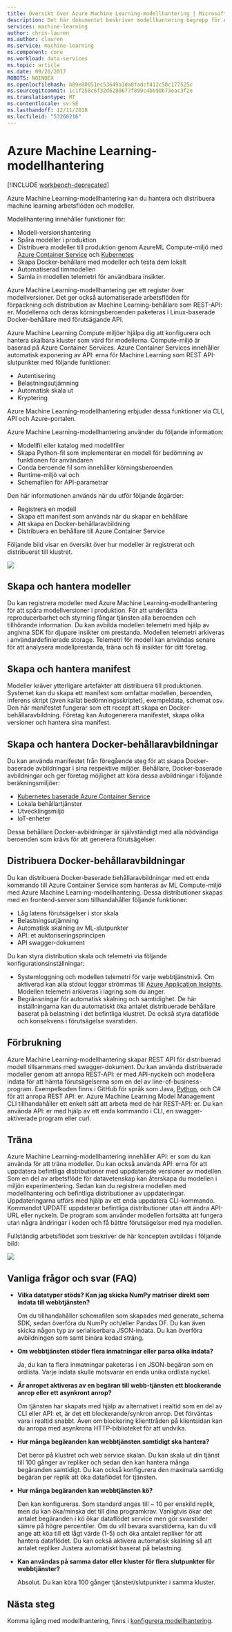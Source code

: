 ```yaml
---
title: Översikt över Azure Machine Learning-modellhantering | Microsoft Docs
description: Det här dokumentet beskriver modellhantering begrepp för Azure Machine Learning.
services: machine-learning
author: chris-lauren
ms.author: clauren
ms.service: machine-learning
ms.component: core
ms.workload: data-services
ms.topic: article
ms.date: 09/20/2017
ROBOTS: NOINDEX
ms.openlocfilehash: b89e80051ec53649a3da8fadcf412c58c177525c
ms.sourcegitcommit: 1c1f258c6f32d6280677f899c4bb90b73eac3f2e
ms.translationtype: MT
ms.contentlocale: sv-SE
ms.lasthandoff: 12/11/2018
ms.locfileid: "53260216"
---
```

# <a name="azure-machine-learning-model-management"></a>Azure Machine Learning-modellhantering

[!INCLUDE [workbench-deprecated](../../../includes/aml-deprecating-preview-2017.md)]


Azure Machine Learning-modellhantering kan du hantera och distribuera machine learning arbetsflöden och modeller. 

Modellhantering innehåller funktioner för:
- Modell-versionshantering
- Spåra modeller i produktion
- Distribuera modeller till produktion genom AzureML Compute-miljö med [Azure Container Service](https://azure.microsoft.com/services/container-service/) och [Kubernetes](https://docs.microsoft.com/azure/container-service/kubernetes/container-service-kubernetes-walkthrough)
- Skapa Docker-behållare med modeller och testa dem lokalt
- Automatiserad timmodellen
- Samla in modellen telemetri för användbara insikter. 

Azure Machine Learning-modellhantering ger ett register över modellversioner. Det ger också automatiserade arbetsflöden för förpackning och distribution av Machine Learning-behållare som REST-API: er. Modellerna och deras körningsberoenden paketeras i Linux-baserade Docker-behållare med förutsägande API. 

Azure Machine Learning Compute miljöer hjälpa dig att konfigurera och hantera skalbara kluster som värd för modellerna. Compute-miljö är baserad på Azure Container Services. Azure Container Services innehåller automatisk exponering av API: erna för Machine Learning som REST API-slutpunkter med följande funktioner:

- Autentisering
- Belastningsutjämning
- Automatisk skala ut
- Kryptering

Azure Machine Learning-modellhantering erbjuder dessa funktioner via CLI, API och Azure-portalen. 

Azure Machine Learning-modellhantering använder du följande information:

 - Modellfil eller katalog med modellfiler
 - Skapa Python-fil som implementerar en modell för bedömning av funktionen för användaren
 - Conda beroende fil som innehåller körningsberoenden
 - Runtime-miljö val och 
 - Schemafilen för API-parametrar 

Den här informationen används när du utför följande åtgärder:

- Registrera en modell
- Skapa ett manifest som används när du skapar en behållare
- Att skapa en Docker-behållaravbildning
- Distribuera en behållare till Azure Container Service
 
Följande bild visar en översikt över hur modeller är registrerat och distribuerat till klustret. 

![](media/model-management-overview/modelmanagement.png)

## <a name="create-and-manage-models"></a>Skapa och hantera modeller 
Du kan registrera modeller med Azure Machine Learning-modellhantering för att spåra modellversioner i produktion. För att underlätta reproducerbarhet och styrning fångar tjänsten alla beroenden och tillhörande information. Du kan avbilda modellen telemetri med hjälp av angivna SDK för djupare insikter om prestanda. Modellen telemetri arkiveras i användardefinierade storage. Telemetri för modell kan användas senare för att analysera modellprestanda, träna och få insikter för ditt företag.

## <a name="create-and-manage-manifests"></a>Skapa och hantera manifest 
Modeller kräver ytterligare artefakter att distribuera till produktionen. Systemet kan du skapa ett manifest som omfattar modellen, beroenden, inferens skript (även kallat bedömningsskriptet), exempeldata, schemat osv. Den här manifestet fungerar som ett recept att skapa en Docker-behållaravbildning. Företag kan Autogenerera manifestet, skapa olika versioner och hantera sina manifest. 

## <a name="create-and-manage-docker-container-images"></a>Skapa och hantera Docker-behållaravbildningar 
Du kan använda manifestet från föregående steg för att skapa Docker-baserade avbildningar i sina respektive miljöer. Behållare, Docker-baserade avbildningar och ger företag möjlighet att köra dessa avbildningar i följande beräkningsmiljöer:

- [Kubernetes baserade Azure Container Service](https://docs.microsoft.com/azure/container-service/kubernetes/container-service-kubernetes-walkthrough)
- Lokala behållartjänster
- Utvecklingsmiljö
- IoT-enheter

Dessa behållare Docker-avbildningar är självständigt med alla nödvändiga beroenden som krävs för att generera förutsägelser. 

## <a name="deploy-docker-container-images"></a>Distribuera Docker-behållaravbildningar 
Du kan distribuera Docker-baserade behållaravbildningar med ett enda kommando till Azure Container Service som hanteras av ML Compute-miljö med Azure Machine Learning-modellhantering. Dessa distributioner skapas med en frontend-server som tillhandahåller följande funktioner:

- Låg latens förutsägelser i stor skala
- Belastningsutjämning
- Automatisk skalning av ML-slutpunkter
- API: et auktoriseringsprincipen
- API swagger-dokument

Du kan styra distribution skala och telemetri via följande konfigurationsinställningar:

- Systemloggning och modellen telemetri för varje webbtjänstnivå. Om aktiverad kan alla stdout loggar strömmas till [Azure Application Insights](https://azure.microsoft.com/services/application-insights/). Modellen telemetri arkiveras i lagring som du anger. 
- Begränsningar för automatisk skalning och samtidighet. De här inställningarna kan du automatiskt öka antalet distribuerade behållare baserat på belastning i det befintliga klustret. De också styra dataflöde och konsekvens i förutsägelse svarstiden.

## <a name="consumption"></a>Förbrukning 
Azure Machine Learning-modellhantering skapar REST API för distribuerad modell tillsammans med swagger-dokument. Du kan använda distribuerade modeller genom att anropa REST-API: er med API-nyckeln och modellera indata för att hämta förutsägelserna som en del av line-of-business-program. Exempelkoden finns i GitHub för språk som Java, [Python](https://github.com/CortanaAnalyticsGallery-Int/digit-recognition-cnn-tf/blob/master/client.py), och C# för att anropa REST API: er. Azure Machine Learning Model Management CLI tillhandahåller ett enkelt sätt att arbeta med de här REST-API: er. Du kan använda API: er med hjälp av ett enda kommando i CLI, en swagger-aktiverade program eller curl. 

## <a name="retraining"></a>Träna 
Azure Machine Learning-modellhantering innehåller API: er som du kan använda för att träna modeller. Du kan också använda API: erna för att uppdatera befintliga distributioner med uppdaterade versioner av modellen. Som en del av arbetsflöde för datavetenskap kan återskapa du modellen i miljön experimentering. Sedan kan du registrera modellen med modellhantering och befintliga distributioner av uppdateringar. Uppdateringarna utförs med hjälp av ett enda uppdatera CLI-kommando. Kommandot UPDATE uppdaterar befintliga distributioner utan att ändra API-URL eller nyckeln. De program som använder modellen fortsätta att fungera utan några ändringar i koden och få bättre förutsägelser med nya modellen.

Fullständig arbetsflödet som beskriver de här koncepten avbildas i följande bild:

![](media/model-management-overview/modelmanagementworkflow.png)

## <a name="frequently-asked-questions-faq"></a>Vanliga frågor och svar (FAQ) 
- **Vilka datatyper stöds? Kan jag skicka NumPy matriser direkt som indata till webbtjänsten?**

   Om du tillhandahåller schemafilen som skapades med generate_schema SDK, sedan överföra du NumPy och/eller Pandas DF. Du kan även skicka någon typ av serialiserbara JSON-indata. Du kan överföra avbildningen som samt binära kodad sträng.

- **Om webbtjänsten stöder flera inmatningar eller parsa olika indata?**

   Ja, du kan ta flera inmatningar paketeras i en JSON-begäran som en ordlista. Varje indata skulle motsvarar en enda unika ordlista nyckel.

- **Är anropet aktiveras av en begäran till webb-tjänsten ett blockerande anrop eller ett asynkront anrop?**

   Om tjänsten har skapats med hjälp av alternativet i realtid som en del av CLI eller API: et, är det ett blockerande/synkron anrop. Det förväntas vara i realtid snabbt. Även om blockering klienttråden på klientsidan kan du anropa med asynkrona HTTP-biblioteket för att undvika.

- **Hur många begäranden kan webbtjänsten samtidigt ska hantera?**

   Det beror på klustret och web service skalan. Du kan skala ut din tjänst till 100 gånger av repliker och sedan den kan hantera många begäranden samtidigt. Du kan också konfigurera den maximala samtidig begäran per replik att öka dataflödet för tjänsten.

- **Hur många begäranden kan webbtjänsten kö?**

   Den kan konfigureras. Som standard anges till ~ 10 per enskild replik, men du kan öka/minska det till dina programkrav. Vanligtvis ökar det antalet begäranden i kö ökar dataflödet service men gör svarstider sämre på högre percentiler. Om du vill bevara svarstiderna, kan du vill ange att köa till ett lågt värde (1-5) och öka antalet repliker för att hantera dataflödet. Du kan också aktivera automatisk skalning så att antalet repliker Justera automatiskt baserat på belastning. 

- **Kan användas på samma dator eller kluster för flera slutpunkter för webbtjänster?**

   Absolut. Du kan köra 100 gånger tjänster/slutpunkter i samma kluster. 

## <a name="next-steps"></a>Nästa steg
Komma igång med modellhantering, finns i [konfigurera modellhantering](deployment-setup-configuration.md).
